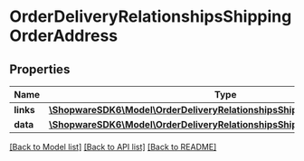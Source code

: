 # OrderDeliveryRelationshipsShippingOrderAddress

## Properties
Name | Type | Description | Notes
------------ | ------------- | ------------- | -------------
**links** | [**\ShopwareSDK6\Model\OrderDeliveryRelationshipsShippingOrderAddressLinks**](OrderDeliveryRelationshipsShippingOrderAddressLinks.md) |  | [optional] 
**data** | [**\ShopwareSDK6\Model\OrderDeliveryRelationshipsShippingOrderAddressData**](OrderDeliveryRelationshipsShippingOrderAddressData.md) |  | [optional] 

[[Back to Model list]](../../README.md#documentation-for-models) [[Back to API list]](../../README.md#documentation-for-api-endpoints) [[Back to README]](../../README.md)

